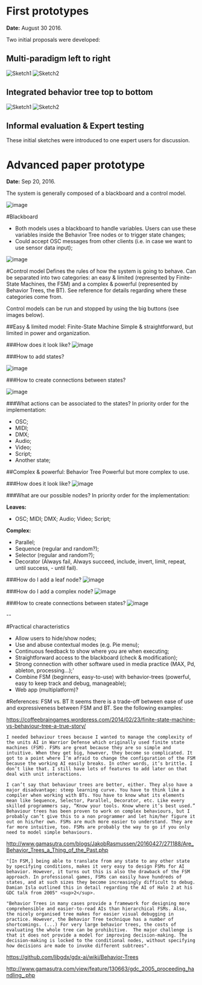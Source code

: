 # First prototypes
**Date:** August 30 2016.

Two initial proposals were developed:

## Multi-paradigm left to right
![Sketch1](https://photos-3.dropbox.com/t/2/AACWA0txjr6m7jkjfA_mx7apuhmUYlYfoTMfLbWakX8sUQ/12/152159960/jpeg/32x32/3/1511409600/0/2/fsm-sketch1.jpg/EPDEsHQY5_kGIAcoBw/7Yf5xkIJZEhNOHL-zZYk618qQYNP6n6dlrD7ebkCB6A?dl=0&size=640x480&size_mode=3)
![Sketch2](https://photos-1.dropbox.com/t/2/AADd8LYQ0y5Y0kVJROsmwOxJMRpeRA57Ruce9LNqAD7pRw/12/152159960/jpeg/32x32/3/1511409600/0/2/fsm-sketch2.jpg/EPDEsHQY6PkGIAcoBw/LSJeyRqFlnJ_cvCterUn2gtgsq8xaWDc6RtVG9G1dOI?dl=0&size=640x480&size_mode=3)

## Integrated behavior tree top to bottom
![Sketch1](https://photos-1.dropbox.com/t/2/AABpMao03oSIun0mnfvoAk5I0of9WYetgRIlJJby4RFXZg/12/152159960/jpeg/32x32/3/1511409600/0/2/bt-sketch1.jpg/EPDEsHQY8fkGIAcoBw/fJtqFjKa4q3_nwptF0SgkUm8RS8wr4G9P3021Gnjo4g?dl=0&size=640x480&size_mode=3)
![Sketch2](https://photos-6.dropbox.com/t/2/AAD_M59EQUC6q3xX2WOMR4pGsJDYKwlutSPKVaADfP84-A/12/152159960/jpeg/32x32/3/1511409600/0/2/bt-sketch2.jpg/EPDEsHQY8fkGIAcoBw/Ru9qTi0O3v4fxquSxhRgn4QnJKt-Bm3K_R42OVa2MvI?dl=0&size=640x480&size_mode=3)

## Informal evaluation & Expert testing
These initial sketches were introduced to one expert users for discussion.


# Advanced paper prototype
**Date:** Sep 20, 2016.

The system is generally composed of a blackboard and a control model.

![image](https://photos-6.dropbox.com/t/2/AAAcLSLvjkhf-KRwc8rUfdCJcD81rK2ej3poa_6FbazKlQ/12/152159960/jpeg/32x32/3/1511409600/0/2/prototype1-0.jpg/EPDEsHQY9vkGIAcoBw/cwb7zGzzPULlZbx5EN1HWf8GeVPJqB4H1MTTASlmkxo?dl=0&size=640x480&size_mode=3)

#Blackboard
- Both models uses a blackboard to handle variables. Users can use these variables inside the Behavior Tree nodes or to trigger state changes;
- Could accept OSC messages from other clients (i.e. in case we want to use sensor data input);

![image](https://photos-1.dropbox.com/t/2/AAB3T7xflbZ3YfomOfG8qoSj5JIZUgD5mJfSYMq066om8w/12/152159960/jpeg/32x32/3/1511409600/0/2/prototype1-1.jpg/EPDEsHQY9vkGIAcoBw/u3tXt0m8jDxs8ArLakyeTeTak7EKd7BPsm_pMlHiwEM?dl=0&size=640x480&size_mode=3)

#Control model
Defines the rules of how the system is going to behave. Can be separated into two categories: an easy & limited (represented by Finite-State Machines, the FSM) and a complex & powerful (represented by Behavior Trees, the BT). See reference for details regarding where these categories come from.

Control models can be run and stopped by using the big buttons (see images below).

##Easy & limited model: Finite-State Machine
Simple & straightforward, but limited in power and organization.

###How does it look like?
![image](https://photos-6.dropbox.com/t/2/AABAzQq-x-dTa8Y7WEW9Gyxhlxzc4VZwMVSF1IcESt2cOQ/12/152159960/jpeg/32x32/3/1511409600/0/2/prototype1-2.jpg/EPDEsHQY9vkGIAcoBw/LPUss72gT-qlvqhXx4E96aC4t2prV71An9RD9zSqEkg?dl=0&size=640x480&size_mode=3)

###How to add states?

![image](https://photos-2.dropbox.com/t/2/AAAGK5mNyNRzvV48nmINqTt6uwyUx8nO-SwHvA7QVdrWXg/12/152159960/jpeg/32x32/3/1511409600/0/2/prototype1-3.jpg/EPDEsHQY9vkGIAcoBw/TYC56Z38omvAZTIzZ5v0cEYKmY42aD-G3hgAzJCI3hE?dl=0&size=640x480&size_mode=3)

###How to create connections between states?

![image](https://photos-3.dropbox.com/t/2/AAAwPfRfIqzPRMQ-yKSHIbw2SCu9xQ-hg7mCh734diEatw/12/152159960/jpeg/32x32/3/1511409600/0/2/prototype1-4.jpg/EPDEsHQY9vkGIAcoBw/U5fmRelrxcABBgEBbbB6KyAvfuYOmy5ivOdZK1hnFME?dl=0&size=640x480&size_mode=3)

###What actions can be associated to the states?
In priority order for the implementation:

- OSC;
- MIDI;
- DMX;
- Audio;
- Video;
- Script;
- Another state;

##Complex & powerful: Behavior Tree
Powerful but more complex to use.

###How does it look like?
![image](https://photos-3.dropbox.com/t/2/AADeA611yXyX0eRXEEC28iX2wkB1yOsElQW69wg6PxL_PA/12/152159960/jpeg/32x32/3/1511409600/0/2/prototype1-5.jpg/EPDEsHQY9vkGIAcoBw/FKmj8UKsiuoKULa505_gqJb47xpXY2ePIF_tOH0t-YI?dl=0&size=640x480&size_mode=3)

###What are our possible nodes?
In priority order for the implementation:

**Leaves:**

- OSC; MIDI; DMX; Audio; Video; Script;

**Complex:**

- Parallel;
- Sequence (regular and random?);
- Selector (regular and random?);
- Decorator (Always fail, Always succeed, include, invert, limit, repeat, until success, - until fail).

###How do I add a leaf node?
![image](https://photos-6.dropbox.com/t/2/AAAU8o_s5Q8cBiJYX3xdC1ls943EVGz1aL6taUzekeR4jQ/12/152159960/jpeg/32x32/3/1511409600/0/2/prototype1-6.jpg/EPDEsHQY9vkGIAcoBw/xnOuKiz0hSna2yJh2CEAsCUyVYdoZW4fnhU6Yv40cMM?dl=0&size=640x480&size_mode=3)

###How do I add a complex node?
![image](https://photos-2.dropbox.com/t/2/AABQL6E0dohORtDJL4AtdsZChWMATysvdZsGX-oLodoc6g/12/152159960/jpeg/32x32/3/1511409600/0/2/prototype1-7.jpg/EPDEsHQY9vkGIAcoBw/ApvqCZuX-ywBuKbKhilvYXNRLXQGEBbpq_njWc46AS4?dl=0&size=640x480&size_mode=3)

###How to create connections between states?
![image](https://photos-6.dropbox.com/t/2/AACrZ1vp4NG9Xlyo-PnDnxGWg6xnmgT_7a8ArvvanQO9cw/12/152159960/jpeg/32x32/3/1511409600/0/2/prototype1-8.jpg/EPDEsHQY9vkGIAcoBw/p1W8o25FfpC4zphQWho8LrApDSp2Uma47DkyOmsx9ew?dl=0&size=640x480&size_mode=3)

--

#Practical characteristics
- Allow users to hide/show nodes;
- Use and abuse contextual modes (e.g. Pie menu);
- Continuous feedback to show where you are when executing;
- Straightforward access to the blackboard (check & modification);
- Strong connection with other software used in media practice (MAX, Pd, ableton, processing...);'
- Combine FSM (beginners, easy-to-use) with behavior-trees (powerful, easy to keep track and debug, manageable);
- Web app (multiplatform)?

#References: FSM vs. BT
It seems there is a trade-off between ease of use and expressiveness between FSM and BT. See the following examples:

https://coffeebraingames.wordpress.com/2014/02/23/finite-state-machine-vs-behaviour-tree-a-true-story/

	I needed behaviour trees because I wanted to manage the complexity of the units AI in Warrior Defense which originally used finite state machines (FSM). FSMs are great because they are so simple and intuitive. When they get big, however, they become so complicated. It got to a point where I’m afraid to change the configuration of the FSM because the working AI easily breaks. In other words, it’s brittle. I don’t like that. I still have lots of features to add later on that deal with unit interactions.

	I can’t say that behaviour trees are better, either. They also have a major disadvantage: steep learning curve. You have to think like a compiler when working with BTs. You have to know what its elements mean like Sequence, Selector, Parallel, Decorator, etc. Like every skilled programmers say, “Know your tools. Know where it’s best used.” Behaviour trees has been proven to work on complex behaviours, but I probably can’t give this to a non programmer and let him/her figure it out on his/her own. FSMs are much more easier to understand. They are far more intuitive, too. FSMs are probably the way to go if you only need to model simple behaviours.

http://www.gamasutra.com/blogs/JakobRasmussen/20160427/271188/Are_Behavior_Trees_a_Thing_of_the_Past.php

	"[In FSM,] being able to translate from any state to any other state by specifying conditions, makes it very easy to design FSMs for AI behavior. However, it turns out this is also the drawback of the FSM approach. In professional games, FSMs can easily have hundreds of states, and at such sizes they become increasingly difficult to debug. Damian Isla outlined this in detail regarding the AI of Halo 2 at his GDC talk from 2005" <sup>2</sup>.

	"Behavior Trees in many cases provide a framework for designing more comprehensible and easier-to-read AIs than hierarchical FSMs. Also, the nicely organised tree makes for easier visual debugging in practice. However, the Behavior Tree technique has a number of shortcomings. (...) For very large behavior trees, the costs of evaluating the whole tree can be prohibitive.  The major challenge is that it does not provide a model for improving decision-making. The decision-making is locked to the conditional nodes, without specifying how decisions are made to invoke different subtrees".

https://github.com/libgdx/gdx-ai/wiki/Behavior-Trees

http://www.gamasutra.com/view/feature/130663/gdc_2005_proceeding_handling_.php
